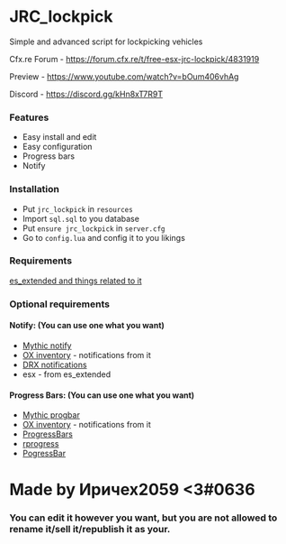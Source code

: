 # JRC_lockpick
Simple and advanced script for lockpicking vehicles

Cfx.re Forum - https://forum.cfx.re/t/free-esx-jrc-lockpick/4831919

Preview - https://www.youtube.com/watch?v=bOum406vhAg

Discord - https://discord.gg/kHn8xT7R9T
### Features
- Easy install and edit
- Easy configuration
- Progress bars
- Notify

### Installation
- Put `jrc_lockpick` in `resources`
- Import `sql.sql` to you database
- Put `ensure jrc_lockpick` in `server.cfg`
- Go to `config.lua` and config it to you likings

### Requirements
[es_extended and things related to it](https://github.com/esx-framework/esx-legacy/tree/main/%5Besx%5D)

### Optional requirements
#### Notify: (You can use one what you want)
- [Mythic notify](https://github.com/JayMontana36/mythic_notify-1)
- [OX inventory](https://github.com/overextended/ox_inventory) - notifications from it
- [DRX notifications](https://github.com/RealDeltarix/drx_notifications)
- esx - from es_extended
#### Progress Bars: (You can use one what you want)
- [Mythic progbar](https://github.com/HalCroves/mythic_progbar)
- [OX inventory](https://github.com/overextended/ox_inventory) - notifications from it
- [ProgressBars](https://github.com/EthanPeacock/progressBars)
- [rprogress](https://github.com/Mobius1/rprogress)
- [PogressBar](https://github.com/SWRP-PUBLIC/pogressBar)


# Made by Иричех2059 <3#0636

### You can edit it however you want, but you are not allowed to rename it/sell it/republish it as your.
